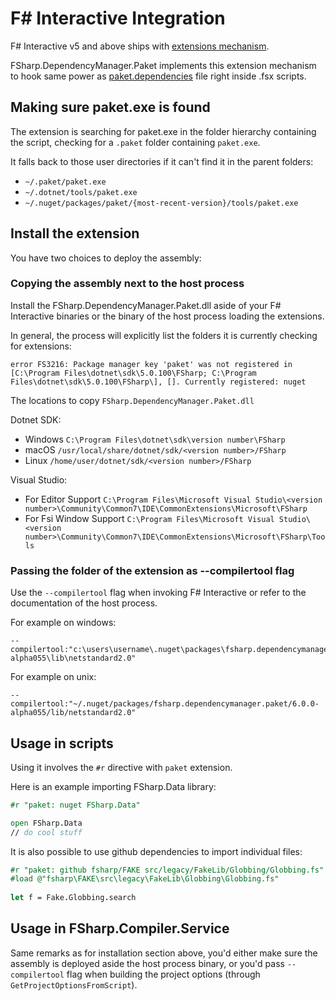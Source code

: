# F# Interactive Integration

F# Interactive v5 and above ships with [extensions mechanism](https://github.com/fsharp/fslang-design/blob/dcc45b557f713a9aee75d85eae7555d41cd1cb0b/tooling/FST-1027-fsi-references.md).

FSharp.DependencyManager.Paket implements this extension mechanism to hook same power as [paket.dependencies](dependencies-file.html) file right inside .fsx scripts.

## Making sure paket.exe is found

The extension is searching for paket.exe in the folder hierarchy containing the script, checking for a `.paket` folder containing `paket.exe`.

It falls back to those user directories if it can't find it in the parent folders:

*  `~/.paket/paket.exe`
*  `~/.dotnet/tools/paket.exe`
*  `~/.nuget/packages/paket/{most-recent-version}/tools/paket.exe`

## Install the extension

You have two choices to deploy the assembly:

### Copying the assembly next to the host process

Install the FSharp.DependencyManager.Paket.dll aside of your F# Interactive binaries or the binary of the host process loading the extensions.

In general, the process will explicitly list the folders it is currently checking for extensions:

```
error FS3216: Package manager key 'paket' was not registered in [C:\Program Files\dotnet\sdk\5.0.100\FSharp; C:\Program Files\dotnet\sdk\5.0.100\FSharp\], []. Currently registered: nuget
```

The locations to copy `FSharp.DependencyManager.Paket.dll`

Dotnet SDK:
 - Windows `C:\Program Files\dotnet\sdk\version number\FSharp`
 - macOS `/usr/local/share/dotnet/sdk/<version number>/FSharp`
 - Linux `/home/user/dotnet/sdk/<version number>/FSharp`

Visual Studio:
 - For Editor Support `C:\Program Files\Microsoft Visual Studio\<version number>\Community\Common7\IDE\CommonExtensions\Microsoft\FSharp`
 - For Fsi Window Support `C:\Program Files\Microsoft Visual Studio\<version number>\Community\Common7\IDE\CommonExtensions\Microsoft\FSharp\Tools`


### Passing the folder of the extension as --compilertool flag

Use the `--compilertool` flag when invoking F# Interactive or refer to the documentation of the host process.

For example on windows:

```
--compilertool:"c:\users\username\.nuget\packages\fsharp.dependencymanager.paket\6.0.0-alpha055\lib\netstandard2.0"
```

For example on unix:

```
--compilertool:"~/.nuget/packages/fsharp.dependencymanager.paket/6.0.0-alpha055/lib/netstandard2.0"
```

## Usage in scripts

Using it involves the `#r` directive with `paket` extension.

Here is an example importing FSharp.Data library:

```fsharp
#r "paket: nuget FSharp.Data"

open FSharp.Data
// do cool stuff
```

It is also possible to use github dependencies to import individual files:

```fsharp
#r "paket: github fsharp/FAKE src/legacy/FakeLib/Globbing/Globbing.fs"
#load @"fsharp\FAKE\src\legacy\FakeLib\Globbing\Globbing.fs"
 
let f = Fake.Globbing.search
```

## Usage in FSharp.Compiler.Service

Same remarks as for installation section above, you'd either make sure the assembly is deployed aside the host process binary, or you'd pass `--compilertool` flag when building the project options (through `GetProjectOptionsFromScript`).
